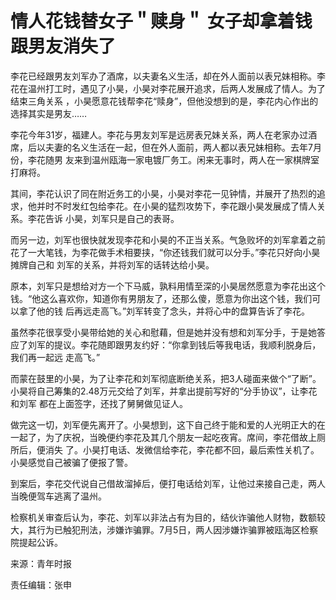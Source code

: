 # 情人花钱替女子＂赎身＂ 女子却拿着钱跟男友消失了

李花已经跟男友刘军办了酒席，以夫妻名义生活，却在外人面前以表兄妹相称。李花在温州打工时，遇见了小昊，小昊对李花展开追求，后两人发展成了情人。为了结束三角关系
，小昊愿意花钱帮李花“赎身”，但他没想到的是，李花内心作出的选择其实是男友……

李花今年31岁，福建人。李花与男友刘军是远房表兄妹关系，两人在老家办过酒席，后以夫妻的名义生活在一起，但在外人面前，两人都以表兄妹相称。去年7月份，李花随男
友来到温州瓯海一家电镀厂务工。闲来无事时，两人在一家棋牌室打麻将。

其间，李花认识了同在附近务工的小昊，小昊对李花一见钟情，并展开了热烈的追求，他并时不时发红包给李花。在小昊的猛烈攻势下，李花跟小昊发展成了情人关系。李花告诉
小昊，刘军只是自己的表哥。

而另一边，刘军也很快就发现李花和小昊的不正当关系。气急败坏的刘军拿着之前花了一大笔钱，为李花做手术相要挟，“你还钱我们就可以分手。”李花只好向小昊摊牌自己和
刘军的关系，并将刘军的话转达给小昊。

原本，刘军只是想给对方一个下马威，孰料用情至深的小昊居然愿意为李花出这个钱。“他这么喜欢你，知道你有男朋友了，还那么傻，愿意为你出这个钱，我们可以拿了他的钱
后再远走高飞。”刘军转变了念头，并将心中的盘算告诉了李花。

虽然李花很享受小昊带给她的关心和慰藉，但是她并没有想和刘军分手，于是她答应了刘军的提议。李花随即跟男友约好：“你拿到钱后等我电话，我顺利脱身后，我们再一起远
走高飞。”

而蒙在鼓里的小昊，为了让李花和刘军彻底断绝关系，把3人碰面来做个“了断”。小昊将自己筹集的2.48万元交给了刘军，并拿出提前写好的“分手协议”，让李花和刘军
都在上面签字，还找了舅舅做见证人。

做完这一切，刘军便先离开了。小昊想到，这下自己终于能和爱的人光明正大的在一起了，为了庆祝，当晚便约李花及其几个朋友一起吃夜宵。席间，李花借故上厕所后，便消失
了。小昊打电话、发微信给李花，李花都不回，最后索性关机了。小昊感觉自己被骗了便报了警。

到案后，李花交代说自己借故溜掉后，便打电话给刘军，让他过来接自己走，两人当晚便驾车逃离了温州。

检察机关审查后认为，李花、刘军以非法占有为目的，结伙诈骗他人财物，数额较大，其行为已触犯刑法，涉嫌诈骗罪。7月5日，两人因涉嫌诈骗罪被瓯海区检察院提起公诉。

来源：青年时报

责任编辑：张申

